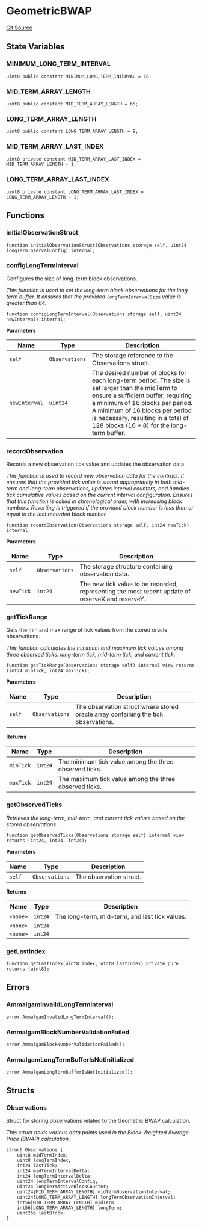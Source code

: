 # GeometricBWAP
[Git Source](https://github.com/Ammalgam-Protocol/core-v1/blob/8a7f458eaa44bd6bb81314db98899ee7d35f8c57/contracts/libraries/GeometricBWAP.sol)


## State Variables
### MINIMUM_LONG_TERM_INTERVAL

```solidity
uint8 public constant MINIMUM_LONG_TERM_INTERVAL = 16;
```


### MID_TERM_ARRAY_LENGTH

```solidity
uint8 public constant MID_TERM_ARRAY_LENGTH = 65;
```


### LONG_TERM_ARRAY_LENGTH

```solidity
uint8 public constant LONG_TERM_ARRAY_LENGTH = 9;
```


### MID_TERM_ARRAY_LAST_INDEX

```solidity
uint8 private constant MID_TERM_ARRAY_LAST_INDEX = MID_TERM_ARRAY_LENGTH - 1;
```


### LONG_TERM_ARRAY_LAST_INDEX

```solidity
uint8 private constant LONG_TERM_ARRAY_LAST_INDEX = LONG_TERM_ARRAY_LENGTH - 1;
```


## Functions
### initialObservationStruct


```solidity
function initialObservationStruct(Observations storage self, uint24 longTermIntervalConfig) internal;
```

### configLongTermInterval

Configures the size of long-term block observations.

*This function is used to set the long-term block observations for the long term buffer.
It ensures that the provided `longTermIntervalSize` value is greater than 64.*


```solidity
function configLongTermInterval(Observations storage self, uint24 newInterval) internal;
```
**Parameters**

|Name|Type|Description|
|----|----|-----------|
|`self`|`Observations`|The storage reference to the Observations struct.|
|`newInterval`|`uint24`|The desired number of blocks for each long-term period. The size is set larger than the midTerm to ensure a sufficient buffer, requiring a minimum of 16 blocks per period. A minimum of 16 blocks per period is necessary, resulting in a total of 128 blocks (16 * 8) for the long-term buffer.|


### recordObservation

Records a new observation tick value and updates the observation data.

*This function is used to record new observation data for the contract. It ensures that
the provided tick value is stored appropriately in both mid-term and long-term
observations, updates interval counters, and handles tick cumulative values based
on the current interval configuration. Ensures that this function is called in
chronological order, with increasing block numbers. Reverting is triggered if the
provided block number is less than or equal to the last recorded block number.*


```solidity
function recordObservation(Observations storage self, int24 newTick) internal;
```
**Parameters**

|Name|Type|Description|
|----|----|-----------|
|`self`|`Observations`|The storage structure containing observation data.|
|`newTick`|`int24`|The new tick value to be recorded, representing the most recent update of reserveX and reserveY.|


### getTickRange

Gets the min and max range of tick values from the stored oracle observations.

*This function calculates the minimum and maximum tick values among three observed ticks:
long-term tick, mid-term tick, and current tick.*


```solidity
function getTickRange(Observations storage self) internal view returns (int24 minTick, int24 maxTick);
```
**Parameters**

|Name|Type|Description|
|----|----|-----------|
|`self`|`Observations`|The observation struct where stored oracle array containing the tick observations.|

**Returns**

|Name|Type|Description|
|----|----|-----------|
|`minTick`|`int24`|The minimum tick value among the three observed ticks.|
|`maxTick`|`int24`|The maximum tick value among the three observed ticks.|


### getObservedTicks

*Retrieves the long-term, mid-term, and current tick values based on the stored observations.*


```solidity
function getObservedTicks(Observations storage self) internal view returns (int24, int24, int24);
```
**Parameters**

|Name|Type|Description|
|----|----|-----------|
|`self`|`Observations`|The observation struct.|

**Returns**

|Name|Type|Description|
|----|----|-----------|
|`<none>`|`int24`|The long-term, mid-term, and last tick values.|
|`<none>`|`int24`||
|`<none>`|`int24`||


### getLastIndex


```solidity
function getLastIndex(uint8 index, uint8 lastIndex) private pure returns (uint8);
```

## Errors
### AmmalgamInvalidLongTermInterval

```solidity
error AmmalgamInvalidLongTermInterval();
```

### AmmalgamBlockNumberValidationFailed

```solidity
error AmmalgamBlockNumberValidationFailed();
```

### AmmalgamLongTermBufferIsNotInitialized

```solidity
error AmmalgamLongTermBufferIsNotInitialized();
```

## Structs
### Observations
Struct for storing observations related to the Geometric BWAP calculation.

*This struct holds various data points used in the Block-Weighted Average Price (BWAP)
calculation.*


```solidity
struct Observations {
    uint8 midTermIndex;
    uint8 longTermIndex;
    int24 lastTick;
    int24 midTermIntervalDelta;
    int24 longTermIntervalDelta;
    uint24 longTermIntervalConfig;
    uint24 longTermActiveBlockCounter;
    uint24[MID_TERM_ARRAY_LENGTH] midTermObservationInterval;
    uint24[LONG_TERM_ARRAY_LENGTH] longTermObservationInterval;
    int56[MID_TERM_ARRAY_LENGTH] midTerm;
    int56[LONG_TERM_ARRAY_LENGTH] longTerm;
    uint256 lastBlock;
}
```

